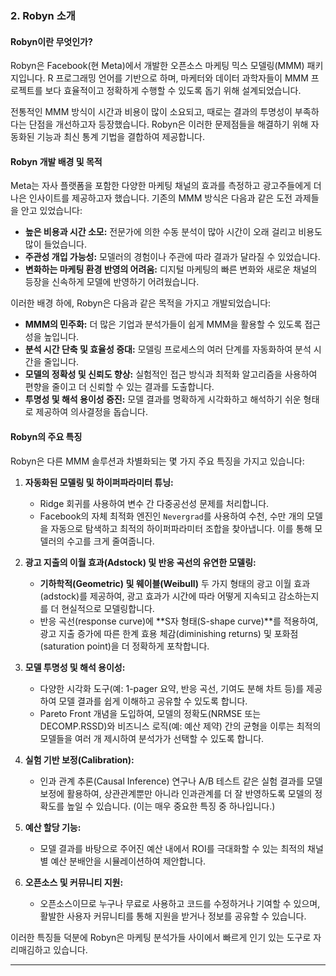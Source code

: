 
### 2. Robyn 소개

#### **Robyn이란 무엇인가?**

Robyn은 Facebook(현 Meta)에서 개발한 오픈소스 마케팅 믹스 모델링(MMM) 패키지입니다. R 프로그래밍 언어를 기반으로 하며, 마케터와 데이터 과학자들이 MMM 프로젝트를 보다 효율적이고 정확하게 수행할 수 있도록 돕기 위해 설계되었습니다.

전통적인 MMM 방식이 시간과 비용이 많이 소요되고, 때로는 결과의 투명성이 부족하다는 단점을 개선하고자 등장했습니다. Robyn은 이러한 문제점들을 해결하기 위해 자동화된 기능과 최신 통계 기법을 결합하여 제공합니다.

#### **Robyn 개발 배경 및 목적**

Meta는 자사 플랫폼을 포함한 다양한 마케팅 채널의 효과를 측정하고 광고주들에게 더 나은 인사이트를 제공하고자 했습니다. 기존의 MMM 방식은 다음과 같은 도전 과제들을 안고 있었습니다:

* **높은 비용과 시간 소모:** 전문가에 의한 수동 분석이 많아 시간이 오래 걸리고 비용도 많이 들었습니다.
* **주관성 개입 가능성:** 모델러의 경험이나 주관에 따라 결과가 달라질 수 있었습니다.
* **변화하는 마케팅 환경 반영의 어려움:** 디지털 마케팅의 빠른 변화와 새로운 채널의 등장을 신속하게 모델에 반영하기 어려웠습니다.

이러한 배경 하에, Robyn은 다음과 같은 목적을 가지고 개발되었습니다:

* **MMM의 민주화:** 더 많은 기업과 분석가들이 쉽게 MMM을 활용할 수 있도록 접근성을 높입니다.
* **분석 시간 단축 및 효율성 증대:** 모델링 프로세스의 여러 단계를 자동화하여 분석 시간을 줄입니다.
* **모델의 정확성 및 신뢰도 향상:** 실험적인 접근 방식과 최적화 알고리즘을 사용하여 편향을 줄이고 더 신뢰할 수 있는 결과를 도출합니다.
* **투명성 및 해석 용이성 증진:** 모델 결과를 명확하게 시각화하고 해석하기 쉬운 형태로 제공하여 의사결정을 돕습니다.

#### **Robyn의 주요 특징**

Robyn은 다른 MMM 솔루션과 차별화되는 몇 가지 주요 특징을 가지고 있습니다:

1.  **자동화된 모델링 및 하이퍼파라미터 튜닝:**
    * Ridge 회귀를 사용하여 변수 간 다중공선성 문제를 처리합니다.
    * Facebook의 자체 최적화 엔진인 `Nevergrad`를 사용하여 수천, 수만 개의 모델을 자동으로 탐색하고 최적의 하이퍼파라미터 조합을 찾아냅니다. 이를 통해 모델러의 수고를 크게 줄여줍니다.

2.  **광고 지출의 이월 효과(Adstock) 및 반응 곡선의 유연한 모델링:**
    * **기하학적(Geometric) 및 웨이블(Weibull)** 두 가지 형태의 광고 이월 효과(adstock)를 제공하여, 광고 효과가 시간에 따라 어떻게 지속되고 감소하는지를 더 현실적으로 모델링합니다.
    * 반응 곡선(response curve)에 **S자 형태\(S-shape curve\)**를 적용하여, 광고 지출 증가에 따른 한계 효용 체감(diminishing returns) 및 포화점(saturation point)을 더 정확하게 포착합니다.

3.  **모델 투명성 및 해석 용이성:**
    * 다양한 시각화 도구(예: 1-pager 요약, 반응 곡선, 기여도 분해 차트 등)를 제공하여 모델 결과를 쉽게 이해하고 공유할 수 있도록 합니다.
    * Pareto Front 개념을 도입하여, 모델의 정확도(NRMSE 또는 DECOMP.RSSD)와 비즈니스 로직(예: 예산 제약) 간의 균형을 이루는 최적의 모델들을 여러 개 제시하여 분석가가 선택할 수 있도록 합니다.

4.  **실험 기반 보정(Calibration):**
    * 인과 관계 추론(Causal Inference) 연구나 A/B 테스트 같은 실험 결과를 모델 보정에 활용하여, 상관관계뿐만 아니라 인과관계를 더 잘 반영하도록 모델의 정확도를 높일 수 있습니다. (이는 매우 중요한 특징 중 하나입니다.)

5.  **예산 할당 기능:**
    * 모델 결과를 바탕으로 주어진 예산 내에서 ROI를 극대화할 수 있는 최적의 채널별 예산 분배안을 시뮬레이션하여 제안합니다.

6.  **오픈소스 및 커뮤니티 지원:**
    * 오픈소스이므로 누구나 무료로 사용하고 코드를 수정하거나 기여할 수 있으며, 활발한 사용자 커뮤니티를 통해 지원을 받거나 정보를 공유할 수 있습니다.

이러한 특징들 덕분에 Robyn은 마케팅 분석가들 사이에서 빠르게 인기 있는 도구로 자리매김하고 있습니다.

---
